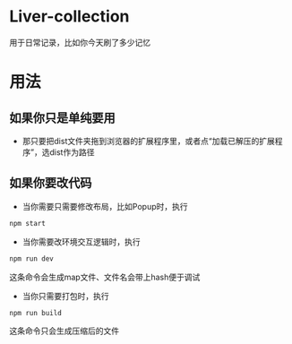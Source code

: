 # Liver-collection
用于日常记录，比如你今天刷了多少记忆
# 用法
## 如果你只是单纯要用
* 那只要把dist文件夹拖到浏览器的扩展程序里，或者点“加载已解压的扩展程序”，选dist作为路径

## 如果你要改代码
* 当你需要只需要修改布局，比如Popup时，执行
``` bash
npm start
```

* 当你需要改环境交互逻辑时，执行
``` bash
npm run dev
```
这条命令会生成map文件、文件名会带上hash便于调试

* 当你只需要打包时，执行
``` bash
npm run build
```
这条命令只会生成压缩后的文件
